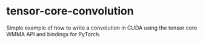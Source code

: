 # tensor-core-convolution
Simple example of how to write a convolution in CUDA using the tensor core WMMA API and bindings for PyTorch.
